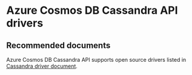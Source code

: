 <properties
	pageTitle="Azure Cosmos DB Cassandra API drivers"
	description="Cassandra drivers"
	service="microsoft.documentdb"
	resource="databaseAccounts"
	authors="balaksms"
	displayOrder="410"
	selfHelpType="resource"
	supportTopicIds="32615109"
	resourceTags=""
	productPesIds="15585"
	cloudEnvironments="public"
	articleId="81e72bc3-122a-4460-bcc8-08429ed0fc73"
/>

# Azure Cosmos DB Cassandra API drivers

## **Recommended documents**
Azure Cosmos DB Cassandra API supports open source drivers listed in [Cassandra driver document](https://docs.microsoft.com/azure/cosmos-db/cassandra-support#cassandra-driver).
